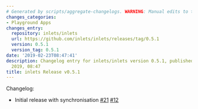 ```yaml
---
# Generated by scripts/aggregate-changelogs. WARNING: Manual edits to this files will be overwritten.
changes_categories:
- Playground Apps
changes_entry:
  repository: inlets/inlets
  url: https://github.com/inlets/inlets/releases/tag/0.5.1
  version: 0.5.1
  version_tag: 0.5.1
date: '2019-02-23T08:47:41'
description: Changelog entry for inlets/inlets version 0.5.1, published on 23 February
  2019, 08:47
title: inlets Release v0.5.1
---
```


Changelog:

* Initial release with synchronisation [#21](https://github.com/inlets/inlets/pull/21) [#12](https://github.com/inlets/inlets/pull/12) 

